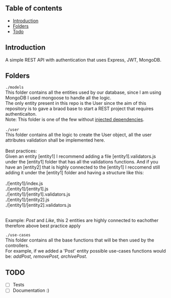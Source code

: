## Table of contents
* [Introduction](#Introduction)
* [Folders](#Folders)
* [Todo](#TODO)
## Introduction
A simple REST API with authentication that uses Express, JWT, MongoDB.
## Folders
`./models`<br/>
This folder contains all the entities used by our database, since I am using MongoDB I used mongoose to handle all the logic.<br/>
The only entity present in this repo is the User since the aim of this repository is to gave a braod base to start a REST project that requires authenticaiton.<br />
Note: This folder is one of the few without [injected dependencies](https://en.wikipedia.org/wiki/Dependency_injection).
<br/>
<br/>
`./user`<br/>
This folder contains all the logic to create the User object, all the user attributes validation shall be implemented here.<br /><br />
Best practices:<br />
Given an entity [entity1] I recommend adding a file [entity1].validators.js under the [entity1] folder that has all the validations functions. And if you have an [entity2] that is highly connected to the [entity1] I reccomend still adding it under the [entity1] folder and having a structure like this:<br/><br/>
./[entity1]/index.js<br/>
./[entity1]/[entity1].js<br/>
./[entity1]/[entity1].validators.js<br/>
./[entity1]/[entity2].js<br/>
./[entity1]/[entity2].validators.js<br/><br />

Example: *Post* and *Like*, this 2 entities are highly connected to eachother therefore above best practice apply

`./use-cases`<br />
This folder contains all the base functions that will be then used by the controllers.<br />
For example, if we added a 'Post' entity possible use-cases functions would be: *addPost, removePost, archivePost*.

## TODO
- [ ] Tests
- [ ] Documentation :)